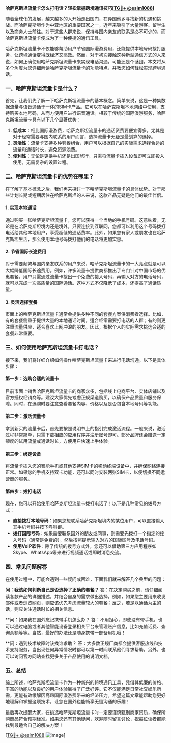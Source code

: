 **哈萨克斯坦流量卡怎么打电话？轻松掌握跨境通讯技巧[[TG💪+ @esim1088](https://t.me/s/esim1088)]**

随着全球化的发展，越来越多的人开始走出国门，在异国他乡寻找新的机遇和挑战。而哈萨克斯坦作为中亚地区的重要国家之一，近年来吸引了大量游客、留学生以及商务人士前往。对于这些人群来说，保持与国内亲友的联系是必不可少的，而哈萨克斯坦流量卡便成为了一种便捷的通讯工具。

哈萨克斯坦流量卡不仅能够帮助用户节省国际漫游费用，还能提供本地号码拨打服务，让跨境通话变得既经济又高效。然而，对于初次接触这种新型通信方式的人来说，如何正确使用哈萨克斯坦流量卡来实现电话沟通，可能还是个谜团。本文将从多个角度为您详细解读哈萨克斯坦流量卡的功能特点，并教您如何轻松实现跨境通话。

### **一、哈萨克斯坦流量卡是什么？**

首先，让我们先了解一下哈萨克斯坦流量卡的基本概念。简单来说，这是一种集数据流量与语音通话于一体的SIM卡产品。它可以在哈萨克斯坦本地网络中使用，支持购买本地号码，从而方便用户进行语音通话。相较于传统的国际漫游服务，哈萨克斯坦流量卡具有以下几个显著优势：

1. **低成本**：相比国际漫游费，哈萨克斯坦流量卡的通话资费要便宜得多。尤其是对于经常需要与国内联系的用户而言，选择流量卡无疑是最划算的选择。
2. **灵活性**：流量卡支持多种套餐组合，用户可以根据自己的实际需求选择合适的流量和通话时长，避免资源浪费。
3. **便利性**：无论是更换手机还是出国旅行，只需将流量卡插入设备即可立即投入使用，无需复杂的设置过程。

### **二、哈萨克斯坦流量卡的优势在哪里？**

在了解了基本概念之后，我们再来探讨一下哈萨克斯坦流量卡的具体优势。对于那些计划长期或短期居住在哈萨克斯坦的人来说，这款产品无疑是他们的最佳伴侣。

#### **1. 实现本地通话**
通过购买一张哈萨克斯坦流量卡，您可以获得一个当地的手机号码。这意味着，无论是在哈萨克斯坦境内还是境外，只要连接到互联网，您都可以利用这个号码拨打电话给其他本地用户，享受超低的通话费率。此外，如果您有家人或朋友也在哈萨克斯坦生活，那么使用本地号码拨打他们的电话将更加实惠。

#### **2. 节省国际长途费用**
对于需要频繁与国内亲友联系的用户来说，哈萨克斯坦流量卡的一大亮点就是可以大幅降低国际长途费用。例如，许多流量卡提供商都推出了专门针对中国市场的优惠套餐，用户只需通过流量卡拨出一个免费的接入号码，再输入对方的电话号码，就可以完成一次高质量的国际通话。这种方式不仅降低了成本，还提高了通话质量。

#### **3. 灵活选择套餐**
市面上的哈萨克斯坦流量卡通常会提供多种不同的套餐方案供消费者选择。比如，有的套餐侧重于提供大量的本地通话时间，适合经常需要打电话的人群；有的则更注重流量供应，适合喜欢上网冲浪的朋友。因此，根据个人的实际需求挑选合适的套餐非常重要。

### **三、如何使用哈萨克斯坦流量卡打电话？**

接下来，我们将详细介绍如何操作哈萨克斯坦流量卡来进行电话沟通。以下是具体步骤：

#### **第一步：选购合适的流量卡**
目前市面上销售哈萨克斯坦流量卡的商家众多，包括线上电商平台、实体店铺以及官方授权经销商等。建议大家优先考虑正规渠道购买，以确保产品质量和服务保障。同时，在选购时要注意查看套餐内容、价格以及是否包含本地号码等功能。

#### **第二步：激活流量卡**
拿到新买的流量卡后，首先要按照说明书上的指引完成激活流程。一般来说，激活过程非常简单，只需下载相应的应用程序并注册账号即可。部分品牌还会赠送一定额度的试用流量或通话时长，方便用户快速上手体验。

#### **第三步：绑定设备**
将流量卡插入您的智能手机或其他支持SIM卡的移动终端设备中，并确保网络连接正常。如果您的手机支持双卡功能，还可以同时安装两张SIM卡，以便切换不同运营商的服务。

#### **第四步：拨打电话**
现在，您可以开始使用哈萨克斯坦流量卡拨打电话了！以下是几种常见的拨号方式：

- **直接拨打本地号码**：如果您想联系哈萨克斯坦境内的某位用户，可以直接输入其手机号码并按下呼叫键。
- **拨打国际号码**：如果需要联系国外的朋友或同事，则需要先拨打一个指定的接入号码（通常是免费的），然后按照提示输入对方的国际区号及电话号码。
- **使用VoIP软件**：除了传统的拨号方式外，您还可以借助第三方应用程序如Skype、WhatsApp等来进行视频通话或即时消息交流。

### **四、常见问题解答**

在使用过程中，可能会遇到一些疑问或困难，下面我们就来解答几个典型的问题：

**问：我该如何判断自己是否选择了正确的套餐？**
答：在决定购买之前，请仔细阅读各款产品的详细描述，并结合自身的需求做出选择。例如，如果您主要用来收发邮件或者浏览网页，则应该优先考虑流量较大的套餐；反之，若是以通话为主的话，则应关注通话时长的相关信息。

**问：如果我在国外忘记携带手机怎么办？
答：不用担心，即使没有带手机，也可以通过电脑或者其他智能设备登录相关平台来管理账户信息，比如充值话费、查询余额等等。当然，最好的办法还是随身携带一部备用机哦！

**问：遇到技术故障时该找谁求助？
答：大多数正规厂商都会提供客服热线和技术支持服务，当出现任何异常情况时都可以第一时间联系他们寻求帮助。另外，也可以访问官方网站查找更多关于产品使用的说明文档。

### **五、总结**

综上所述，哈萨克斯坦流量卡作为一种新兴的跨境通讯工具，凭借其低廉的价格、丰富的功能以及良好的用户体验赢得了广泛好评。它不仅能满足日常社交娱乐所需，更能有效缓解因高昂国际漫游费带来的经济压力。希望这篇文章能帮助您更好地理解和掌握这项技术，让您在国外也能畅享无缝沟通的乐趣！

最后再次提醒大家，在挑选哈萨克斯坦流量卡时一定要谨慎甄别商家资质，确保所购商品符合预期标准。如果您还有其他疑问，欢迎随时留言讨论，祝每位读者都能找到最适合自己的解决方案！

[[TG💪+ @esim1088](https://t.me/s/esim1088) ![Image](https://i.postimg.cc/4NQfJmqS/Snipaste-2025-05-13-00-14-12.png)]